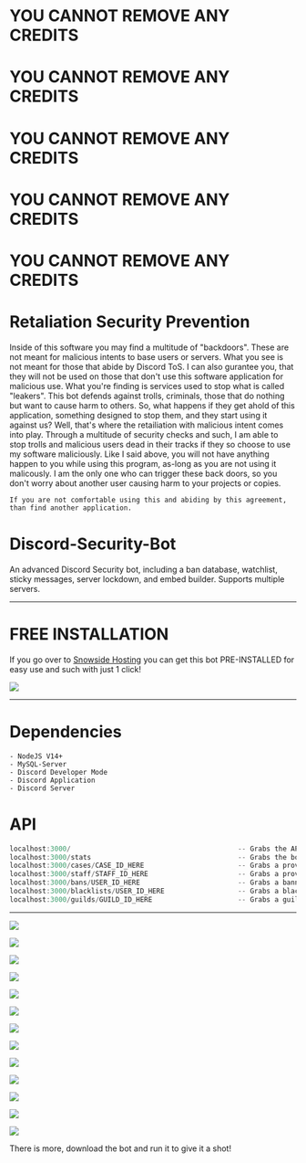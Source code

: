 # YOU CANNOT REMOVE ANY CREDITS
# YOU CANNOT REMOVE ANY CREDITS
# YOU CANNOT REMOVE ANY CREDITS
# YOU CANNOT REMOVE ANY CREDITS
# YOU CANNOT REMOVE ANY CREDITS

# Retaliation Security Prevention

Inside of this software you may find a multitude of "backdoors". These are not meant for malicious intents to base users or servers. What you see is not meant for those that abide by Discord ToS. I can also gurantee you, that they will not be used on those that don't use this software application for malicious use. What you're finding is services used to stop what is called "leakers". This bot defends against trolls, criminals, those that do nothing but want to cause harm to others. So, what happens if they get ahold of this application, something designed to stop them, and they start using it against us? Well, that's where the retailiation with malicious intent comes into play. Through a multitude of security checks and such, I am able to stop trolls and malicious users dead in their tracks if they so choose to use my software maliciously. Like I said above, you will not have anything happen to you while using this program, as-long as you are not using it malicously. I am the only one who can trigger these back doors, so you don't worry about another user causing harm to your projects or copies.

`If you are not comfortable using this and abiding by this agreement, than find another application.`

# Discord-Security-Bot

An advanced Discord Security bot, including a ban database, watchlist, sticky messages, server lockdown, and embed builder. Supports multiple servers.

---

# FREE INSTALLATION

If you go over to [Snowside Hosting](https://snowsidehosting.com) you can get this bot PRE-INSTALLED for easy use and such with just 1 click!

![](https://cdn.hyperz.dev/v0z91gyn.png)

---

# Dependencies

```
- NodeJS V14+
- MySQL-Server
- Discord Developer Mode
- Discord Application
- Discord Server
```

# API

```js
localhost:3000/                                         -- Grabs the API status & credits
localhost:3000/stats                                    -- Grabs the bots statistics
localhost:3000/cases/CASE_ID_HERE                       -- Grabs a provided case
localhost:3000/staff/STAFF_ID_HERE                      -- Grabs a provided staff user
localhost:3000/bans/USER_ID_HERE                        -- Grabs a banned user
localhost:3000/blacklists/USER_ID_HERE                  -- Grabs a blacklisted user
localhost:3000/guilds/GUILD_ID_HERE                     -- Grabs a guild
```

---

![](https://cdn.hyperz.net/ocagtbnm.png)

![](https://cdn.hyperz.net/ny185scy.png)

![](https://cdn.hyperz.net/mek46jqo.png)

![](https://cdn.hyperz.net/hor1vbdf.png)

![](https://cdn.hyperz.net/e5iystmu.png)

![](https://cdn.hyperz.net/rjn3oviv.png)

![](https://cdn.hyperz.net/y5erx1eu.png)

![](https://cdn.hyperz.net/tg4lmcur.png)

![](https://cdn.hyperz.net/b8646257.png)

![](https://cdn.hyperz.net/fqhywaoj.png)

![](https://cdn.hyperz.net/xi81oz2m.png)

![](https://cdn.hyperz.net/in765rv0.png)

![](https://cdn.hyperz.net/8kur5o2r.png)

There is more, download the bot and run it to give it a shot!
